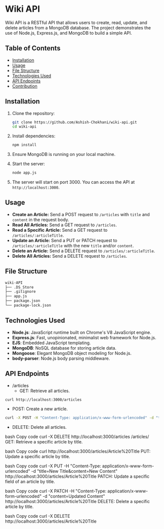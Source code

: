 # Wiki API

Wiki API is a RESTful API that allows users to create, read, update, and delete articles from a MongoDB database. The project demonstrates the use of Node.js, Express.js, and MongoDB to build a simple API.

## Table of Contents

- [Installation](#installation)
- [Usage](#usage)
- [File Structure](#file-structure)
- [Technologies Used](#technologies-used)
- [API Endpoints](#api-endpoints)
- [Contribution](#contribution)

## Installation

1. Clone the repository:
    ```bash
    git clone https://github.com/Ashish-Chokhani/wiki-api.git
    cd wiki-api
    ```

2. Install dependencies:
    ```bash
    npm install
    ```

3. Ensure MongoDB is running on your local machine.

4. Start the server:
    ```bash
    node app.js
    ```

5. The server will start on port 3000. You can access the API at `http://localhost:3000`.

## Usage

- **Create an Article:** Send a POST request to `/articles` with `title` and `content` in the request body.
- **Read All Articles:** Send a GET request to `/articles`.
- **Read a Specific Article:** Send a GET request to `/articles/:articleTitle`.
- **Update an Article:** Send a PUT or PATCH request to `/articles/:articleTitle` with the new `title` and/or `content`.
- **Delete an Article:** Send a DELETE request to `/articles/:articleTitle`.
- **Delete All Articles:** Send a DELETE request to `/articles`.

## File Structure

```bash
wiki-API
├── .DS_Store
├── .gitignore
├── app.js
├── package.json
└── package-lock.json
```

## Technologies Used
- **Node.js**: JavaScript runtime built on Chrome's V8 JavaScript engine.
- **Express.js**: Fast, unopinionated, minimalist web framework for Node.js.
- **EJS**: Embedded JavaScript templating.
- **MongoDB**: NoSQL database for storing article data.
- **Mongoose**: Elegant MongoDB object modeling for Node.js.
- **body-parser**: Node.js body parsing middleware.

## API Endpoints
- /articles
  - GET: Retrieve all articles.

``` bash
curl http://localhost:3000/articles
```

  - POST: Create a new article.

```bash
curl -X POST -H "Content-Type: application/x-www-form-urlencoded" -d "title=Article Title&content=Article Content" http://localhost:3000/articles
```

   - DELETE: Delete all articles.

bash
Copy code
curl -X DELETE http://localhost:3000/articles
/articles/
GET: Retrieve a specific article by title.

bash
Copy code
curl http://localhost:3000/articles/Article%20Title
PUT: Update a specific article by title.

bash
Copy code
curl -X PUT -H "Content-Type: application/x-www-form-urlencoded" -d "title=New Title&content=New Content" http://localhost:3000/articles/Article%20Title
PATCH: Update a specific field of an article by title.

bash
Copy code
curl -X PATCH -H "Content-Type: application/x-www-form-urlencoded" -d "content=Updated Content" http://localhost:3000/articles/Article%20Title
DELETE: Delete a specific article by title.

bash
Copy code
curl -X DELETE http://localhost:3000/articles/Article%20Title
